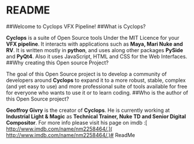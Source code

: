 # README #

##Welcome to Cyclops VFX Pipeline!
##What is Cyclops?

**Cyclops** is a suite of Open Source tools Under the MIT Licence for your **VFX pipeline**. It interacts with applications such as **Maya, Mari Nuke and RV**. It is written mostly in **python**, and uses along other packages **PySide** and **PyQt4**. Also it uses JavaScript, HTML and CSS for the Web Interfaces.
##Why creating this Open source Project?

The goal of this Open Source project is to develop a community of developers around **Cyclops** to expand it to a more robust, stable, complex (and yet easy to use) and more professional suite of tools available for free for everyone who wants to use it or to learn coding.
##Who is the author of this Open Source project?

**Geoffroy Givry** is the creator of **Cyclops**. He is currently working at **Industrial Light & Magic** as **Technical Trainer, Nuke TD and Senior Digital Compositor**. For more info please visit his page on imdb :[ http://www.imdb.com/name/nm2258464/.]( http://www.imdb.com/name/nm2258464/.)# ReadMe
